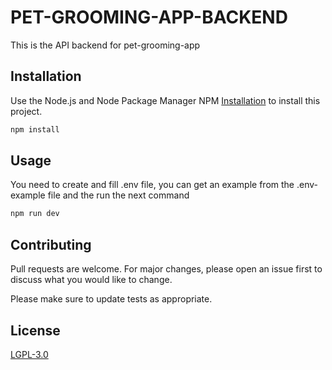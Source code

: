 # PET-GROOMING-APP-BACKEND

This is the API backend for pet-grooming-app

## Installation

Use the Node.js and Node Package Manager NPM [Installation](https://docs.npmjs.com/downloading-and-installing-node-js-and-npm) to install this project.

```bash
npm install
```

## Usage

You need to create and fill .env file, you can get an example from the .env-example file and the run the next command

```bash
npm run dev
```

## Contributing

Pull requests are welcome. For major changes, please open an issue first to discuss what you would like to change.

Please make sure to update tests as appropriate.

## License

[LGPL-3.0](LICENCE.md)
